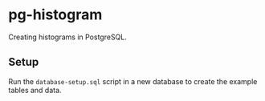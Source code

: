 # pg-histogram
Creating histograms in PostgreSQL.

## Setup
Run the `database-setup.sql` script in a new database to create the example tables and data.
